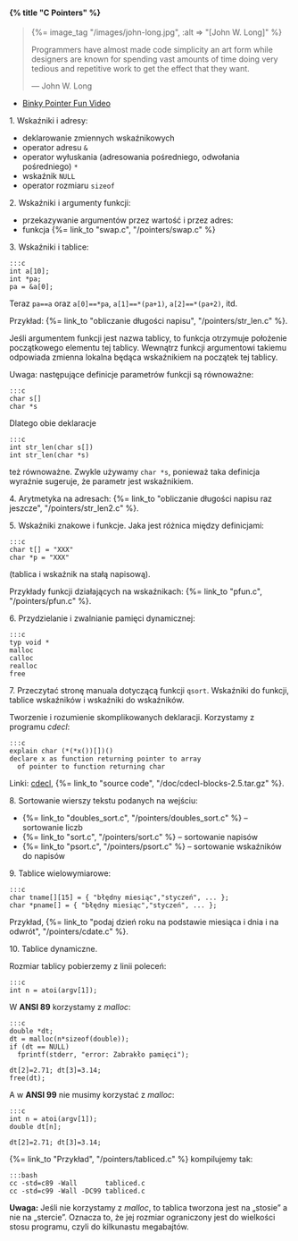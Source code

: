 #### {% title "C Pointers" %}

<blockquote>
  {%= image_tag "/images/john-long.jpg", :alt => "[John W. Long]" %}
  <p>Programmers have almost made code simplicity an art form while
  designers are known for spending vast amounts of time doing very
  tedious and repetitive work to get the effect that they want.</p>
  <p class="author">— John W. Long</p>
</blockquote>

* [Binky Pointer Fun Video](http://www.youtube.com/watch?v=5VnDaHBi8dM)


1\. Wskaźniki i adresy:

* deklarowanie zmiennych wskaźnikowych
* operator adresu `&`
* operator wyłuskania (adresowania pośredniego, odwołania pośredniego) `*`
* wskaźnik `NULL`
* operator rozmiaru `sizeof`

2\. Wskaźniki i argumenty funkcji:

* przekazywanie argumentów przez wartość i przez adres:
* funkcja {%= link_to "swap.c", "/pointers/swap.c" %}

3\. Wskaźniki i tablice:

    :::c
    int a[10];
    int *pa;
    pa = &a[0];

Teraz `pa==a` oraz `a[0]==*pa`, `a[1]==*(pa+1)`, `a[2]==*(pa+2)`, itd.

Przykład: {%= link_to "obliczanie długości napisu", "/pointers/str_len.c" %}.

Jeśli argumentem funkcji jest nazwa tablicy, to funkcja otrzymuje
położenie początkowego elementu tej tablicy. Wewnątrz funkcji
argumentowi takiemu odpowiada zmienna lokalna będąca wskaźnikiem na
początek tej tablicy.

Uwaga: następujące definicje parametrów funkcji są równoważne:

    :::c
    char s[]
    char *s

Dlatego obie deklaracje

    :::c
    int str_len(char s[])
    int str_len(char *s)

też równoważne. Zwykle używamy `char *s`,
ponieważ taka definicja wyraźnie sugeruje,
że parametr jest wskaźnikiem.

4\. Arytmetyka na adresach:
{%= link_to "obliczanie długości napisu raz jeszcze", "/pointers/str_len2.c" %}.

5\. Wskaźniki znakowe i funkcje. Jaka jest różnica między definicjami:

    :::c
    char t[] = "XXX"
    char *p = "XXX"

(tablica i wskaźnik na stałą napisową).

Przykłady funkcji działających na wskaźnikach:
{%= link_to "pfun.c", "/pointers/pfun.c" %}.

6\. Przydzielanie i zwalnianie pamięci dynamicznej:

    :::c
    typ void *
    malloc
    calloc
    realloc
    free

7\. Przeczytać stronę manuala dotyczącą funkcji `qsort`.
Wskaźniki do funkcji, tablice wskaźników i wskaźniki do wskaźników.

Tworzenie i rozumienie skomplikowanych deklaracji.
Korzystamy z programu *cdecl*:

    :::c
    explain char (*(*x())[])()
    declare x as function returning pointer to array
      of pointer to function returning char

Linki: [cdecl](http://www.cdecl.org/),
{%= link_to "source code", "/doc/cdecl-blocks-2.5.tar.gz" %}.

8\. Sortowanie wierszy tekstu podanych na wejściu:

* {%= link_to "doubles_sort.c", "/pointers/doubles_sort.c" %} – sortowanie liczb
* {%= link_to "sort.c", "/pointers/sort.c" %} – sortowanie napisów
* {%= link_to "psort.c", "/pointers/psort.c" %} – sortowanie wskaźników do napisów

9\. Tablice wielowymiarowe:

    :::c
    char tname[][15] = { "błędny miesiąc","styczeń", ... };
    char *pname[] = { "błędny miesiąc","styczeń", ... };

Przykład,
{%= link_to "podaj dzień roku na podstawie miesiąca i dnia i na odwrót", "/pointers/cdate.c" %}.

10\. Tablice dynamiczne.

Rozmiar tablicy pobierzemy z linii poleceń:

    :::c
    int n = atoi(argv[1]);

W **ANSI 89** korzystamy z *malloc*:

    :::c
    double *dt;
    dt = malloc(n*sizeof(double));
    if (dt == NULL)
      fprintf(stderr, "error: Zabrakło pamięci");

    dt[2]=2.71; dt[3]=3.14;
    free(dt);

A w **ANSI 99** nie musimy korzystać z *malloc*:

    :::c
    int n = atoi(argv[1]);
    double dt[n];

    dt[2]=2.71; dt[3]=3.14;

{%= link_to "Przykład", "/pointers/tabliced.c" %} kompilujemy tak:

    :::bash
    cc -std=c89 -Wall       tabliced.c
    cc -std=c99 -Wall -DC99 tabliced.c

**Uwaga:** Jeśli nie korzystamy z *malloc*, to tablica
tworzona jest na „stosie” a nie na „stercie”.
Oznacza to, że jej rozmiar ograniczony jest
do wielkości stosu programu, czyli do kilkunastu megabajtów.
